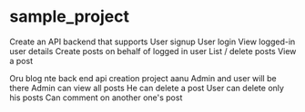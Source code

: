 # sample_project

Create an API backend that supports
User signup
User login
View logged-in user details
Create posts on behalf of logged in user
List / delete posts 
View a post


Oru blog nte back end api creation project aanu
Admin and user  will be there
Admin can view all posts
He can delete a post
User can delete only his posts
Can comment on another one's post
